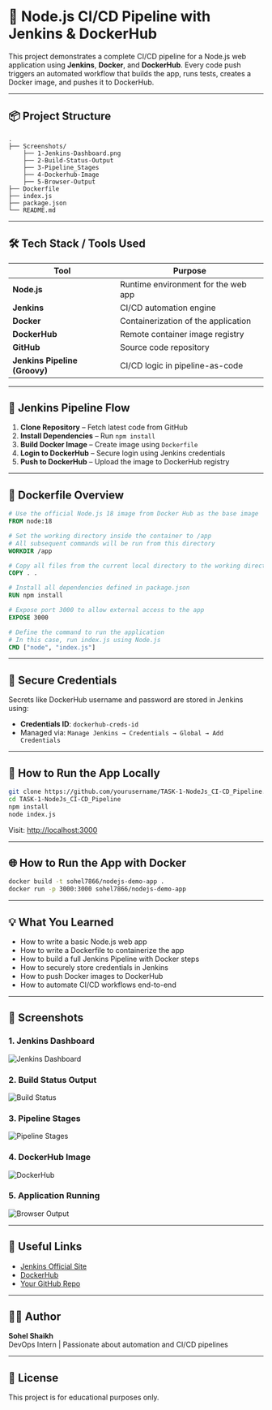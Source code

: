 
# 🚀 Node.js CI/CD Pipeline with Jenkins & DockerHub

This project demonstrates a complete CI/CD pipeline for a Node.js web application using **Jenkins**, **Docker**, and **DockerHub**. Every code push triggers an automated workflow that builds the app, runs tests, creates a Docker image, and pushes it to DockerHub.

---

## 📦 Project Structure

```
.
├── Screenshots/
    ├── 1-Jenkins-Dashboard.png
    ├── 2-Build-Status-Output
    ├── 3-Pipeline_Stages
    ├── 4-Dockerhub-Image
    ├── 5-Browser-Output
├── Dockerfile
├── index.js
├── package.json
└── README.md
```

---

## 🛠️ Tech Stack / Tools Used

| Tool            | Purpose                                    |
|-----------------|---------------------------------------------|
| **Node.js**     | Runtime environment for the web app         |
| **Jenkins**     | CI/CD automation engine                     |
| **Docker**      | Containerization of the application         |
| **DockerHub**   | Remote container image registry             |
| **GitHub**      | Source code repository                      |
| **Jenkins Pipeline (Groovy)** | CI/CD logic in pipeline-as-code       |

---

## 🔧 Jenkins Pipeline Flow

1. **Clone Repository** – Fetch latest code from GitHub
2. **Install Dependencies** – Run `npm install`
3. **Build Docker Image** – Create image using `Dockerfile`
4. **Login to DockerHub** – Secure login using Jenkins credentials
5. **Push to DockerHub** – Upload the image to DockerHub registry

---

## 🐳 Dockerfile Overview

```dockerfile
# Use the official Node.js 18 image from Docker Hub as the base image
FROM node:18

# Set the working directory inside the container to /app
# All subsequent commands will be run from this directory
WORKDIR /app

# Copy all files from the current local directory to the working directory in the container
COPY . .

# Install all dependencies defined in package.json
RUN npm install

# Expose port 3000 to allow external access to the app
EXPOSE 3000

# Define the command to run the application
# In this case, run index.js using Node.js
CMD ["node", "index.js"]
```

---

## 🔐 Secure Credentials

Secrets like DockerHub username and password are stored in Jenkins using:
- **Credentials ID**: `dockerhub-creds-id`
- Managed via: `Manage Jenkins → Credentials → Global → Add Credentials`

---

## 🚀 How to Run the App Locally

```bash
git clone https://github.com/yourusername/TASK-1-NodeJs_CI-CD_Pipeline.git
cd TASK-1-NodeJs_CI-CD_Pipeline
npm install
node index.js
```

Visit: [http://localhost:3000](http://localhost:3000)

---

## 🌐 How to Run the App with Docker

```bash
docker build -t sohel7866/nodejs-demo-app .
docker run -p 3000:3000 sohel7866/nodejs-demo-app
```

---

## 💡 What You Learned

- How to write a basic Node.js web app
- How to write a Dockerfile to containerize the app
- How to build a full Jenkins Pipeline with Docker steps
- How to securely store credentials in Jenkins
- How to push Docker images to DockerHub
- How to automate CI/CD workflows end-to-end

---

## 📸 Screenshots

### 1. Jenkins Dashboard
![Jenkins Dashboard](screenshots/1-jenkins-dashboard.png)

### 2. Build Status Output
![Build Status](screenshots/2-build-Status-output.png)

### 3. Pipeline Stages
![Pipeline Stages](screenshots/3-Pipeline_Stages.png)

### 4. DockerHub Image
![DockerHub](screenshots/4-dockerhub-image.png)

### 5. Application Running
![Browser Output](screenshots/5-browser-output.png)

---

## 🔗 Useful Links

- [Jenkins Official Site](https://www.jenkins.io/)
- [DockerHub](https://hub.docker.com/)
- [Your GitHub Repo](https://github.com/Sohel9146/TASK-1-NodeJs_CI-CD_Pipeline)

---

## 👨‍💻 Author

**Sohel Shaikh**  
DevOps Intern | Passionate about automation and CI/CD pipelines

---

## 🏁 License

This project is for educational purposes only.
